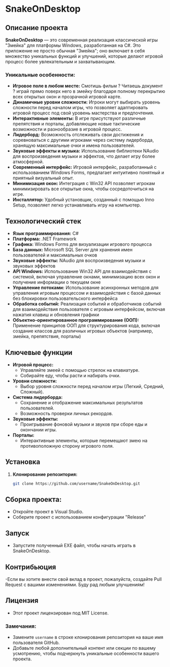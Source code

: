 # SnakeOnDesktop

## Описание проекта
**SnakeOnDesktop** — это современная реализация классической игры "Змейка" для платформы Windows, разработанная на C#. Это приложение не просто обычная "Змейка"; оно включает в себя множество уникальных функций и улучшений, которые делают игровой процесс более увлекательным и захватывающим.

### Уникальные особенности:
- **Игровое поле в любом месте:** Смотишь фильм ? Читаешь документ ? играй прямо поверх него в змейку благодаря полному перекрытию всех открытых окон и прозрачной игровой карте.
- **Динамичные уровни сложности:** Игроки могут выбирать уровень сложности перед началом игры, что позволяет адаптировать игровой процесс под свой уровень мастерства и предпочтения.
- **Интерактивные элементы:** В игре присутствуют различные препятствия и порталы, добавляющие новые тактические возможности и разнообразие в игровой процесс.
- **Лидерборд:** Возможность отслеживать свои достижения и соревноваться с другими игроками через систему лидерборда, хранящую максимальные очки и имена пользователей.
- **Звуковые эффекты и музыка:** Использование библиотеки NAudio для воспроизведения музыки и эффектов, что делает игру более атмосферной.
- **Современный интерфейс:** Игровой интерфейс, разработанный с использованием Windows Forms, предлагает интуитивно понятный и приятный визуальный опыт.
- **Минимизация окон:** Интеграция с Win32 API позволяет игрокам минимизировать все открытые окна, чтобы сосредоточиться на игре.
- **Инсталлятор:** Удобный установщик, созданный с помощью Inno Setup, позволяет легко устанавливать игру на компьютер.

## Технологический стек
- **Язык программирования:** C#
- **Платформа:** .NET Framework
- **Графика:** Windows Forms для визуализации игрового процесса
- **База данных:** Microsoft SQL Server для хранения имен пользователей и максимальных очков
- **Звуковые эффекты:** NAudio для воспроизведения музыки и звуковых эффектов
- **API Windows:** Использование Win32 API для взаимодействия с системой, включая управление окнами, минимизацию всех окон и получение информации о текущем окне
- **Управление потоками:** Использование асинхронных методов для управления игровым процессом и взаимодействия с базой данных без блокировки пользовательского интерфейса
- **Обработка событий:** Реализация событий и обработчиков событий для взаимодействия пользователя с игровым интерфейсом, включая нажатия клавиш и обновления графики
- **Объектно-ориентированное программирование (ООП):** Применение принципов ООП для структурирования кода, включая создание классов для различных игровых объектов (например, змейка, препятствия, порталы)


## Ключевые функции
- **Игровой процесс:** 
  - Управляйте змеей с помощью стрелок на клавиатуре.
  - Собирайте еду, чтобы расти и набирать очки.
- **Уровни сложности:** 
  - Выбор уровня сложности перед началом игры (Легкий, Средний, Сложный).
- **Система лидерборда:** 
  - Сохранение и отображение максимальных результатов пользователей.
  - Возможность проверки личных рекордов.
- **Звуковые эффекты:** 
  - Проигрывание фоновой музыки и звуков при сборе еды и окончании игры.
- **Порталы:** 
  - Интерактивные элементы, которые перемещают змею на противоположную сторону игрового поля.

## Установка
1. **Клонирование репозитория:**
   ```bash
   git clone https://github.com/username/SnakeOnDesktop.git
   ```
## Сборка проекта:
- Откройте проект в Visual Studio.
- Соберите проект с использованием конфигурации "Release"
  
## Запуск
- Запустите полученный EXE файл, чтобы начать играть в SnakeOnDesktop.
  
## Контрибьюция
-Если вы хотите внести свой вклад в проект, пожалуйста, создайте Pull Request с вашими изменениями. Буду рад любым улучшениям!

## Лицензия
- Этот проект лицензирован под MIT License.
  
### Замечания:
- Замените `username` в строке клонирования репозитория на ваше имя пользователя GitHub.
- Добавьте любой дополнительный контент или секции по вашему усмотрению, чтобы подчеркнуть уникальные особенности вашего проекта.





